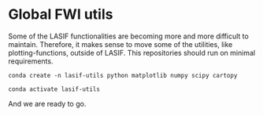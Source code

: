 # Global FWI utils

Some of the LASIF functionalities are becoming more and more difficult to maintain. Therefore, it makes sense to move some of the utilities, like plotting-functions, outside of LASIF. This repositories should run on minimal requirements.

`conda create -n lasif-utils python matplotlib numpy scipy cartopy`

`conda activate lasif-utils `

And we are ready to go.